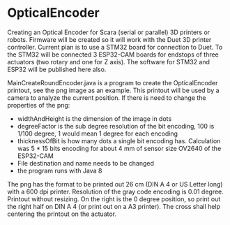 # OpticalEncoder
Creating an Optical Encoder for Scara (serial or parallel) 3D printers or robots. Firmware will be created so it will work with the Duet 3D printer controller. Current plan is to use a STM32 board for connection to Duet. To the STM32 will be connected 3 ESP32-CAM boards for endstops of three actuators (two rotary and one for Z axis). The software for STM32 and ESP32 will be published here also.

MainCreateRoundEncoder.java is a program to create the OpticalEncoder printout, see the png image as an example. This printout will be used by a camera to analyze the current position.
If there is need to change the properties of the png:
- widthAndHeight is the dimension of the image in dots
- degreeFactor is the sub degree resolution of the bit encoding, 100 is 1/100 degree, 1 would mean 1 degree for each encoding
- thicknessOfBit is how many dots a single bit encoding has. Calculation was 5 * 15 bits encoding for about 4 mm of sensor size OV2640 of the ESP32-CAM
- File destination and name needs to be changed
- the program runs with Java 8

The png has the format to be printed out 26 cm (DIN A 4 or US Letter long) with a 600 dpi printer. Resolution of the gray code encoding is 0.01 degree. Printout without resizing. On the right is the 0 degree position, so print out the right half on DIN A 4 (or print out on a A3 printer). The cross shall help centering the printout on the actuator.
